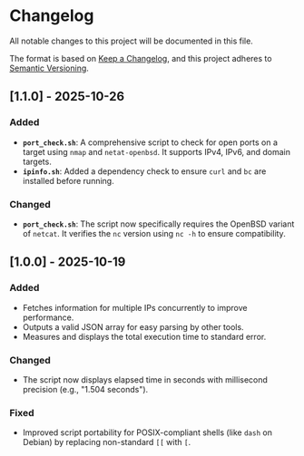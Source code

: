 # Changelog

All notable changes to this project will be documented in this file.

The format is based on [Keep a Changelog](https://keepachangelog.com/en/1.0.0/),
and this project adheres to [Semantic Versioning](https://semver.org/spec/v2.0.0.html).

## [1.1.0] - 2025-10-26

### Added
- **`port_check.sh`**: A comprehensive script to check for open ports on a target using `nmap` and `netat-openbsd`. It supports IPv4, IPv6, and domain targets.
- **`ipinfo.sh`**: Added a dependency check to ensure `curl` and `bc` are installed before running.

### Changed
- **`port_check.sh`**: The script now specifically requires the OpenBSD variant of `netcat`. It verifies the `nc` version using `nc -h` to ensure compatibility.

## [1.0.0] - 2025-10-19

### Added
- Fetches information for multiple IPs concurrently to improve performance.
- Outputs a valid JSON array for easy parsing by other tools.
- Measures and displays the total execution time to standard error.

### Changed
- The script now displays elapsed time in seconds with millisecond precision (e.g., "1.504 seconds").

### Fixed
- Improved script portability for POSIX-compliant shells (like `dash` on Debian) by replacing non-standard `[[` with `[`.
